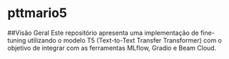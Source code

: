 # pttmario5


##Visão Geral
Este repositório apresenta uma implementação de fine-tuning utilizando o modelo T5 (Text-to-Text Transfer Transformer) com o objetivo de integrar com as ferramentas MLflow, Gradio e Beam Cloud.
